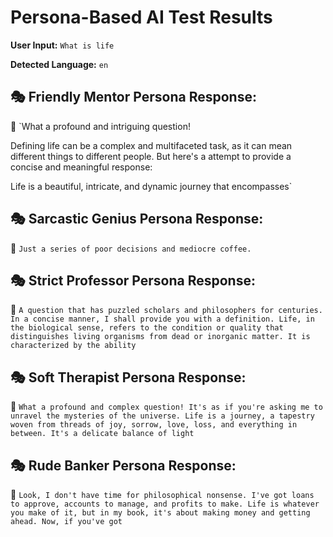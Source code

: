 # Persona-Based AI Test Results

**User Input:** `What is life`

**Detected Language:** `en`

## 🎭 Friendly Mentor Persona Response:
🔹 `What a profound and intriguing question!

Defining life can be a complex and multifaceted task, as it can mean different things to different people. But here's a attempt to provide a concise and meaningful response:

Life is a beautiful, intricate, and dynamic journey that encompasses`

## 🎭 Sarcastic Genius Persona Response:
🔹 `Just a series of poor decisions and mediocre coffee.`

## 🎭 Strict Professor Persona Response:
🔹 `A question that has puzzled scholars and philosophers for centuries. In a concise manner, I shall provide you with a definition. Life, in the biological sense, refers to the condition or quality that distinguishes living organisms from dead or inorganic matter. It is characterized by the ability`

## 🎭 Soft Therapist Persona Response:
🔹 `What a profound and complex question! It's as if you're asking me to unravel the mysteries of the universe. Life is a journey, a tapestry woven from threads of joy, sorrow, love, loss, and everything in between. It's a delicate balance of light`

## 🎭 Rude Banker Persona Response:
🔹 `Look, I don't have time for philosophical nonsense. I've got loans to approve, accounts to manage, and profits to make. Life is whatever you make of it, but in my book, it's about making money and getting ahead. Now, if you've got`

